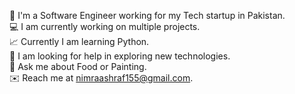 
🏦 I'm a Software Engineer working for my Tech startup in Pakistan.<br>
💻 I am currently working on multiple projects.<br>
📈 Currently I am learning Python.<br>
🤝 I am looking for help in exploring new technologies.<br>
💬 Ask me about Food or Painting.<br>
✉️ Reach me at nimraashraf155@gmail.com.<br>

